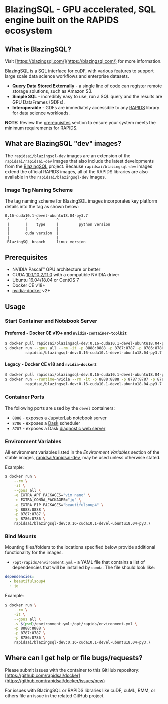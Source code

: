 # BlazingSQL - GPU accelerated, SQL engine built on the RAPIDS ecosystem

## What is BlazingSQL?

Visit [https://blazingsql.com/](https://blazingsql.com/) for more information.

BlazingSQL is a SQL interface for cuDF, with various features to support large scale data science workflows and enterprise datasets.
- **Query Data Stored Externally** - a single line of code can register remote storage solutions, such as Amazon S3.
- **Simple SQL** - incredibly easy to use, run a SQL query and the results are GPU DataFrames (GDFs).
- **Interoperable** - GDFs are immediately accessible to any [RAPIDS](htts://github.com/rapidsai) library for data science workloads.

**NOTE:** Review the [prerequisites](#prerequisites) section to ensure your system meets the minimum requirements for RAPIDS.

## What are BlazingSQL "dev" images?

The `rapidsai/blazingsql-dev` images are an extension of the `rapidsai/rapidsai-dev` images that also include the latest developments from the [BlazingSQL](https://blazingsql.com/) project. Because `rapidsai/blazingsql-dev` images extend the official RAPIDS images, all of the RAPIDS libraries are also available in the `rapidsai/blazingsql-dev` images.

### Image Tag Naming Scheme

The tag naming scheme for BlazingSQL images incorporates key platform details into the tag as shown below:
```
0.16-cuda10.1-devel-ubuntu18.04-py3.7
 ^       ^    ^        ^         ^
 |       |    type     |         python version
 |       |             |
 |       cuda version  |
 |                     |
 BlazingSQL branch     linux version
```

## Prerequisites

* NVIDIA Pascal™ GPU architecture or better
* CUDA [10.1/10.2/11.0](https://developer.nvidia.com/cuda-downloads) with a compatible NVIDIA driver
* Ubuntu 16.04/18.04 or CentOS 7
* Docker CE v18+
* [nvidia-docker](https://github.com/nvidia/nvidia-docker/wiki/Installation-(version-2.0)) v2+

## Usage

### Start Container and Notebook Server

#### Preferred - Docker CE v19+ and `nvidia-container-toolkit`
```bash
$ docker pull rapidsai/blazingsql-dev:0.16-cuda10.1-devel-ubuntu18.04-py3.7
$ docker run --gpus all --rm -it -p 8888:8888 -p 8787:8787 -p 8786:8786 \
         rapidsai/blazingsql-dev:0.16-cuda10.1-devel-ubuntu18.04-py3.7
```

#### Legacy - Docker CE v18 and `nvidia-docker2`
```bash
$ docker pull rapidsai/blazingsql-dev:0.16-cuda10.1-devel-ubuntu18.04-py3.7
$ docker run --runtime=nvidia --rm -it -p 8888:8888 -p 8787:8787 -p 8786:8786 \
         rapidsai/blazingsql-dev:0.16-cuda10.1-devel-ubuntu18.04-py3.7
```

### Container Ports

The following ports are used by the `devel` containers:

- `8888` - exposes a [JupyterLab](https://jupyterlab.readthedocs.io/en/stable/) notebook server
- `8786` - exposes a [Dask](https://docs.dask.org/en/latest/) scheduler
- `8787` - exposes a Dask [diagnostic web server](https://docs.dask.org/en/latest/setup/cli.html#diagnostic-web-servers)

### Environment Variables

All environment variables listed in the _Environment Variables_ section of the stable images, [rapidsai/rapidsai-dev](https://hub.docker.com/r/rapidsai/rapidsai-dev), may be used unless otherwise stated.

Example:

```sh
$ docker run \
    --rm \
    -it \
    --gpus all \
    -e EXTRA_APT_PACKAGES="vim nano" \
    -e EXTRA_CONDA_PACKAGES="jq" \
    -e EXTRA_PIP_PACKAGES="beautifulsoup4" \
    -p 8888:8888 \
    -p 8787:8787 \
    -p 8786:8786 \
    rapidsai/blazingsql-dev:0.16-cuda10.1-devel-ubuntu18.04-py3.7
```
### Bind Mounts

Mounting files/folders to the locations specified below provide additional functionality for the images.

- `/opt/rapids/environment.yml` - a YAML file that contains a list of dependencies that will be installed by `conda`. The file should look like:

```yml
dependencies:
  - beautifulsoup4
  - jq
```

Example:

```sh
$ docker run \
    --rm \
    -it \
    --gpus all \
    -v $(pwd)/environment.yml:/opt/rapids/environment.yml \
    -p 8888:8888 \
    -p 8787:8787 \
    -p 8786:8786 \
    rapidsai/blazingsql-dev:0.16-cuda10.1-devel-ubuntu18.04-py3.7
```

## Where can I get help or file bugs/requests?

Please submit issues with the container to this GitHub repository: [https://github.com/rapidsai/docker](https://github.com/rapidsai/docker/issues/new)

For issues with BlazingSQL or RAPIDS libraries like cuDF, cuML, RMM, or others file an issue in the related GitHub project.